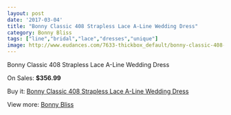 ```yaml
---
layout: post
date: '2017-03-04'
title: "Bonny Classic 408 Strapless Lace A-Line Wedding Dress"
category: Bonny Bliss
tags: ["line","bridal","lace","dresses","unique"]
image: http://www.eudances.com/7633-thickbox_default/bonny-classic-408-strapless-lace-a-line-wedding-dress.jpg
---
```

Bonny Classic 408 Strapless Lace A-Line Wedding Dress

On Sales: **$356.99**
<a href="https://www.eudances.com/en/bonny-bliss/2702-bonny-classic-408-strapless-lace-a-line-wedding-dress.html"><amp-img layout="responsive" width="600" height="600" src="//www.eudances.com/7633-thickbox_default/bonny-classic-408-strapless-lace-a-line-wedding-dress.jpg" alt="Bonny Classic 408 Strapless Lace A-Line Wedding Dress 0" /></a>
<a href="https://www.eudances.com/en/bonny-bliss/2702-bonny-classic-408-strapless-lace-a-line-wedding-dress.html"><amp-img layout="responsive" width="600" height="600" src="//www.eudances.com/7635-thickbox_default/bonny-classic-408-strapless-lace-a-line-wedding-dress.jpg" alt="Bonny Classic 408 Strapless Lace A-Line Wedding Dress 1" /></a>
<a href="https://www.eudances.com/en/bonny-bliss/2702-bonny-classic-408-strapless-lace-a-line-wedding-dress.html"><amp-img layout="responsive" width="600" height="600" src="//www.eudances.com/7634-thickbox_default/bonny-classic-408-strapless-lace-a-line-wedding-dress.jpg" alt="Bonny Classic 408 Strapless Lace A-Line Wedding Dress 2" /></a>

Buy it: [Bonny Classic 408 Strapless Lace A-Line Wedding Dress](https://www.eudances.com/en/bonny-bliss/2702-bonny-classic-408-strapless-lace-a-line-wedding-dress.html "Bonny Classic 408 Strapless Lace A-Line Wedding Dress")

View more: [Bonny Bliss](https://www.eudances.com/en/40-bonny-bliss "Bonny Bliss")